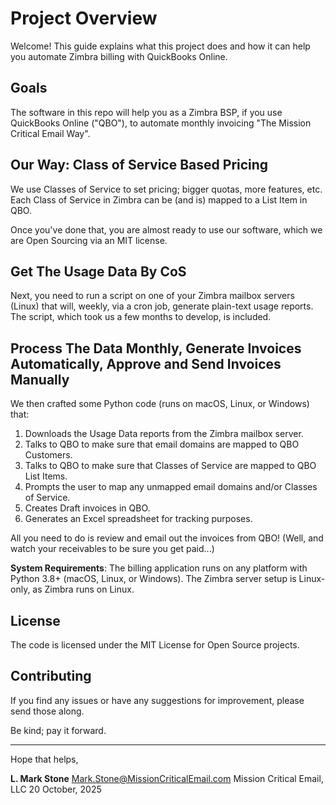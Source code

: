 # Project Overview

Welcome! This guide explains what this project does and how it can help you automate Zimbra billing with QuickBooks Online.

## Goals

The software in this repo will help you as a Zimbra BSP, if you use QuickBooks Online ("QBO"), to automate monthly invoicing "The Mission Critical Email Way".

## Our Way: Class of Service Based Pricing

We use Classes of Service to set pricing; bigger quotas, more features, etc. Each Class of Service in Zimbra can be (and is) mapped to a List Item in QBO.

Once you've done that, you are almost ready to use our software, which we are Open Sourcing via an MIT license.

## Get The Usage Data By CoS

Next, you need to run a script on one of your Zimbra mailbox servers (Linux) that will, weekly, via a cron job, generate plain-text usage reports. The script, which took us a few months to develop, is included.

## Process The Data Monthly, Generate Invoices Automatically, Approve and Send Invoices Manually

We then crafted some Python code (runs on macOS, Linux, or Windows) that:

1. Downloads the Usage Data reports from the Zimbra mailbox server.
2. Talks to QBO to make sure that email domains are mapped to QBO Customers.
3. Talks to QBO to make sure that Classes of Service are mapped to QBO List Items.
4. Prompts the user to map any unmapped email domains and/or Classes of Service.
5. Creates Draft invoices in QBO.
6. Generates an Excel spreadsheet for tracking purposes.

All you need to do is review and email out the invoices from QBO! (Well, and watch your receivables to be sure you get paid...)

**System Requirements**: The billing application runs on any platform with Python 3.8+ (macOS, Linux, or Windows). The Zimbra server setup is Linux-only, as Zimbra runs on Linux.

## License

The code is licensed under the MIT License for Open Source projects.

## Contributing

If you find any issues or have any suggestions for improvement, please send those along.

Be kind; pay it forward.

---

Hope that helps,

**L. Mark Stone**
Mark.Stone@MissionCriticalEmail.com
Mission Critical Email, LLC
20 October, 2025
